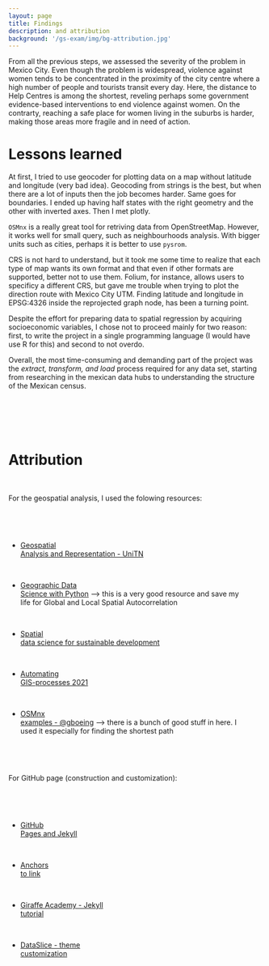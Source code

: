```yaml
---
layout: page
title: Findings
description: and attribution
background: '/gs-exam/img/bg-attribution.jpg'
---
```


From all the previous steps, we  assessed the severity of the problem in Mexico City.
Even though the problem is widespread, violence against women tends to be concentrated in the proximity of the city centre where a high number of people and tourists transit every day. Here, the distance to Help Centres is among the shortest, reveling perhaps some government evidence-based interventions to end violence against women. On the contrarty, reaching a safe place for women living in the suburbs is harder, making those areas more fragile and in need of action. 

# Lessons learned

At first, I tried to use geocoder for plotting data on a map without latitude and longitude (very bad idea).
Geocoding from strings is the best, but when there are a lot of inputs then the job becomes harder. Same goes for boundaries. I ended up having half states with the right geometry and the other with inverted axes. Then I met plotly. 


`OSMnx` is a really great tool for retriving data from OpenStreetMap. However, it works well for small query, such as neighbourhoods analysis. With bigger units such as cities, perhaps it is better to use `pysrom`. 

CRS is not hard to understand, but it took me some time to realize that each type of map wants its own format and that even if other formats are supported, better not to use them. Folium, for instance, allows users to specificy a different CRS, but gave me trouble when trying to plot the direction route with Mexico City UTM. Finding latitude and longitude in EPSG:4326 inside the reprojected graph node, has been a turning point. 

Despite the effort for preparing data to spatial regression by acquiring socioeconomic variables, I chose not to proceed mainly for two reason: first, to write the project in a single programming language (I would have use R for this) and second to not overdo.  

Overall, the most time-consuming and demanding part of the project was the *extract, transform, and load* process required for any data set, starting from researching in the mexican data hubs to understanding the structure of the Mexican census.



<span style="white-space: pre"> 

<span style="white-space: pre"> 


# Attribution

For the geospatial analysis, I used the folowing resources:

- [Geospatial Analysis and Representation - UniTN](https://napo.github.io/geospatial_course_unitn/)

- [Geographic Data Science with Python](https://geographicdata.science/book/intro.html) --> this is a very good resource and save my life for Global and Local Spatial Autocorrelation 

- [Spatial data science for sustainable development](https://sustainability-gis.readthedocs.io/en/latest/?badge=latest)

- [Automating GIS-processes 2021](https://autogis-site.readthedocs.io/en/latest/)

- [OSMnx examples - @gboeing](https://github.com/gboeing/osmnx-examples/tree/main/notebooks) --> there is a bunch of good stuff in here. I used it especially for finding the shortest path 


For GitHub page (construction and customization):

- [GitHub Pages and Jekyll](https://docs.github.com/en/pages/setting-up-a-github-pages-site-with-jekyll/about-github-pages-and-jekyll)

- [Anchors to link](https://blog.briandrupieski.com/generate-anchors-in-jekyll-blog-post)

- [Giraffe Academy - Jekyll tutorial](https://youtu.be/T1itpPvFWHI)

- [DataSlice - theme customization](https://youtu.be/wCOInE7-E0I)
